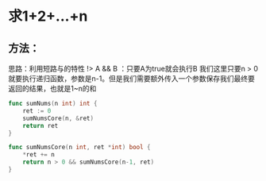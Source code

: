 # 求1+2+...+n

## 方法：

思路：利用短路与的特性
!> A && B ：只要A为true就会执行B
我们这里只要n > 0 就要执行递归函数，参数是n-1。但是我们需要额外传入一个参数保存我们最终要返回的结果，也就是1~n的和
```go
func sumNums(n int) int {
	ret := 0
	sumNumsCore(n, &ret)
	return ret
}

func sumNumsCore(n int, ret *int) bool {
	*ret += n
	return n > 0 && sumNumsCore(n-1, ret)
}
```